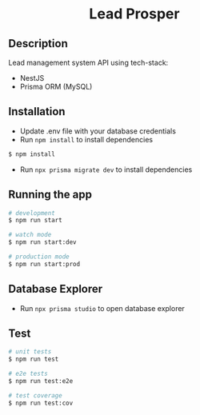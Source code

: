 <h1 align="center">
  Lead Prosper
</h1>

## Description
Lead management system API using tech-stack:
- NestJS
- Prisma ORM (MySQL) 

## Installation
- Update .env file with your database credentials
- Run `npm install` to install dependencies
```bash
$ npm install
```
- Run `npx prisma migrate dev` to install dependencies

## Running the app

```bash
# development
$ npm run start

# watch mode
$ npm run start:dev

# production mode
$ npm run start:prod
```

## Database Explorer
- Run `npx prisma studio` to open database explorer

## Test

```bash
# unit tests
$ npm run test

# e2e tests
$ npm run test:e2e

# test coverage
$ npm run test:cov
```
